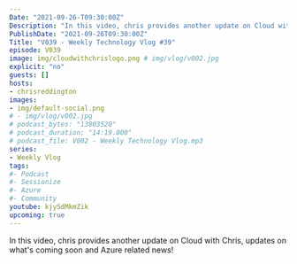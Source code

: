 ```yaml
---
Date: "2021-09-26-T09:30:00Z"
Description: "In this video, chris provides another update on Cloud with Chris, updates on what's coming soon and Azure related news!"
PublishDate: "2021-09-26T09:30:00Z"
Title: "V039 - Weekly Technology Vlog #39"
episode: V039
image: img/cloudwithchrislogo.png # img/vlog/v002.jpg
explicit: "no"
guests: []
hosts:
- chrisreddington
images:
- img/default-social.png
# - img/vlog/v002.jpg
# podcast_bytes: "13803520"
# podcast_duration: "14:19.000"
# podcast_file: V002 - Weekly Technology Vlog.mp3
series:
- Weekly Vlog
tags:
#- Podcast
#- Sessionize
#- Azure
#- Community
youtube: kjySdMkmZik
upcoming: true
---
```

In this video, chris provides another update on Cloud with Chris, updates on what's coming soon and Azure related news!